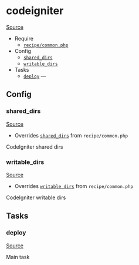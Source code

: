 <!-- DO NOT EDIT THIS FILE! -->
<!-- Instead edit recipe/codeigniter.php -->
<!-- Then run bin/docgen -->

# codeigniter

[Source](/recipe/codeigniter.php)



* Require
  * [`recipe/common.php`](/docs/recipe/common.md)
* Config
  * [`shared_dirs`](#shared_dirs)
  * [`writable_dirs`](#writable_dirs)
* Tasks
  * [`deploy`](#deploy) — 

## Config
### shared_dirs
[Source](/recipe/codeigniter.php#L7)

* Overrides [`shared_dirs`](/docs/recipe/common.md#shared_dirs) from `recipe/common.php`

CodeIgniter shared dirs

### writable_dirs
[Source](/recipe/codeigniter.php#L10)

* Overrides [`writable_dirs`](/docs/recipe/common.md#writable_dirs) from `recipe/common.php`

CodeIgniter writable dirs


## Tasks
### deploy
[Source](/recipe/codeigniter.php#L15)

Main task

